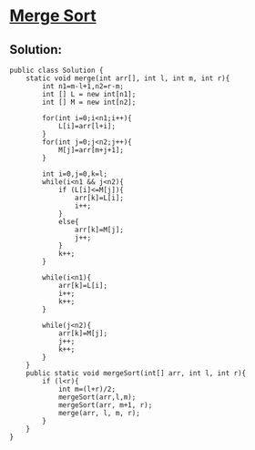 # [Merge Sort](https://www.codingninjas.com/studio/problems/merge-sort_5846?utm_source=striver&utm_medium=website&utm_campaign=a_zcoursetuf&leftPanelTab=0)
## Solution:

```
public class Solution {
    static void merge(int arr[], int l, int m, int r){
        int n1=m-l+1,n2=r-m;
        int [] L = new int[n1];
        int [] M = new int[n2];

        for(int i=0;i<n1;i++){
            L[i]=arr[l+i];
        }
        for(int j=0;j<n2;j++){
            M[j]=arr[m+j+1];
        }

        int i=0,j=0,k=l;
        while(i<n1 && j<n2){
            if (L[i]<=M[j]){
                arr[k]=L[i];
                i++;
            }
            else{
                arr[k]=M[j];
                j++;
            }
            k++;
        }

        while(i<n1){
            arr[k]=L[i];
            i++;
            k++;
        }

        while(j<n2){
            arr[k]=M[j];
            j++;
            k++;
        }
    }
    public static void mergeSort(int[] arr, int l, int r){
        if (l<r){
            int m=(l+r)/2;
            mergeSort(arr,l,m);
            mergeSort(arr, m+1, r);
            merge(arr, l, m, r);
        }
    }
}
```
